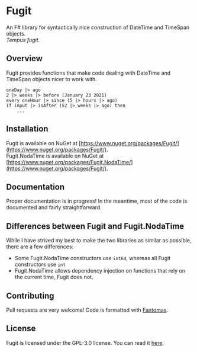 # Fugit

An F# library for syntactically nice construction of DateTime and TimeSpan objects.  
_Tempus fugit._

## Overview

Fugit provides functions that make code dealing with DateTime and TimeSpan objects nicer to work with.
```f#
oneDay |> ago
2 |> weeks |> before (January 23 2021)
every oneHour |> since (5 |> hours |> ago)
if input |> isAfter (52 |> weeks |> ago) then 
    ...
```

## Installation

Fugit is available on NuGet at [https://www.nuget.org/packages/Fugit/](https://www.nuget.org/packages/Fugit/).  
Fugit.NodaTime is available on NuGet at [https://www.nuget.org/packages/Fugit.NodaTime/](https://www.nuget.org/packages/Fugit/).

## Documentation

Proper documentation is in progress!
In the meantime, most of the code is documented and fairly straightforward.

## Differences between Fugit and Fugit.NodaTime

While I have strived my best to make the two libraries as similar as possible, there are a few differences:

- Some Fugit.NodaTime constructors use `int64`, whereas all Fugit constructors use `int`
- Fugit.NodaTime allows dependency injection on functions that rely on the current time, Fugit does not.


## Contributing

Pull requests are very welcome!
Code is formatted with [Fantomas](https://github.com/fsprojects/fantomas).

## License

Fugit is licensed under the GPL-3.0 license. You can read it [here](LICENSE).
